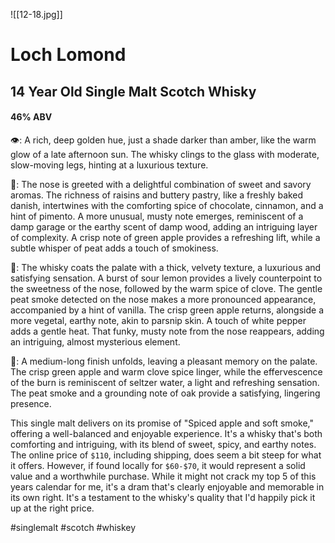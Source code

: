 ![[12-18.jpg]]
# Loch Lomond
## 14 Year Old Single Malt Scotch Whisky
#### 46% ABV
👁: A rich, deep golden hue, just a shade darker than amber, like the warm glow of a late afternoon sun. The whisky clings to the glass with moderate, slow-moving legs, hinting at a luxurious texture.

👃: The nose is greeted with a delightful combination of sweet and savory aromas. The richness of raisins and buttery pastry, like a freshly baked danish, intertwines with the comforting spice of chocolate, cinnamon, and a hint of pimento. A more unusual, musty note emerges, reminiscent of a damp garage or the earthy scent of damp wood, adding an intriguing layer of complexity. A crisp note of green apple provides a refreshing lift, while a subtle whisper of peat adds a touch of smokiness. 

👅: The whisky coats the palate with a thick, velvety texture, a luxurious and satisfying sensation. A burst of sour lemon provides a lively counterpoint to the sweetness of the nose, followed by the warm spice of clove. The gentle peat smoke detected on the nose makes a more pronounced appearance, accompanied by a hint of vanilla. The crisp green apple returns, alongside a more vegetal, earthy note, akin to parsnip skin. A touch of white pepper adds a gentle heat. That funky, musty note from the nose reappears, adding an intriguing, almost mysterious element.

🏁: A medium-long finish unfolds, leaving a pleasant memory on the palate. The crisp green apple and warm clove spice linger, while the effervescence of the burn is reminiscent of seltzer water, a light and refreshing sensation. The peat smoke and a grounding note of oak provide a satisfying, lingering presence. 

This single malt delivers on its promise of "Spiced apple and soft smoke," offering a well-balanced and enjoyable experience. It's a whisky that's both comforting and intriguing, with its blend of sweet, spicy, and earthy notes. The online price of `$110`, including shipping, does seem a bit steep for what it offers. However, if found locally for `$60-$70`, it would represent a solid value and a worthwhile purchase. While it might not crack my top 5 of this years calendar for me, it's a dram that's clearly enjoyable and memorable in its own right. It's a testament to the whisky's quality that I'd happily pick it up at the right price.

#singlemalt #scotch #whiskey